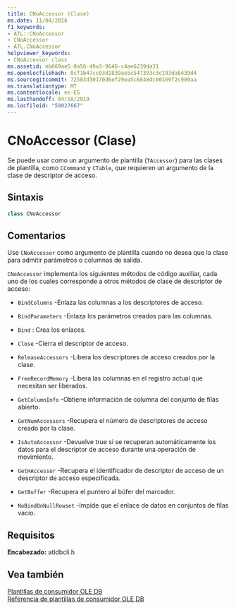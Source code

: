 ```yaml
---
title: CNoAccessor (Clase)
ms.date: 11/04/2016
f1_keywords:
- ATL::CNoAccessor
- CNoAccessor
- ATL.CNoAccessor
helpviewer_keywords:
- CNoAccessor class
ms.assetid: eb669ae5-0a56-49a3-9646-c4ae6239da31
ms.openlocfilehash: 0cf1b47cc03d1839ae5c547393c3c193dab439d4
ms.sourcegitcommit: 72583d30170d6ef29ea5c6848dc00169f2c909aa
ms.translationtype: MT
ms.contentlocale: es-ES
ms.lasthandoff: 04/18/2019
ms.locfileid: "59027667"
---
```

# <a name="cnoaccessor-class"></a>CNoAccessor (Clase)

Se puede usar como un argumento de plantilla (`TAccessor`) para las clases de plantilla, como `CCommand` y `CTable`, que requieren un argumento de la clase de descriptor de acceso.

## <a name="syntax"></a>Sintaxis

```cpp
class CNoAccessor
```

## <a name="remarks"></a>Comentarios

Use `CNoAccessor` como argumento de plantilla cuando no desea que la clase para admitir parámetros o columnas de salida.

`CNoAccessor` implementa los siguientes métodos de código auxiliar, cada uno de los cuales corresponde a otros métodos de clase de descriptor de acceso:

- `BindColumns` -Enlaza las columnas a los descriptores de acceso.

- `BindParameters` -Enlaza los parámetros creados para las columnas.

- `Bind` : Crea los enlaces.

- `Close` -Cierra el descriptor de acceso.

- `ReleaseAccessors` -Libera los descriptores de acceso creados por la clase.

- `FreeRecordMemory` -Libera las columnas en el registro actual que necesitan ser liberados.

- `GetColumnInfo` -Obtiene información de columna del conjunto de filas abierto.

- `GetNumAccessors` -Recupera el número de descriptores de acceso creado por la clase.

- `IsAutoAccessor` -Devuelve true si se recuperan automáticamente los datos para el descriptor de acceso durante una operación de movimiento.

- `GetHAccessor` -Recupera el identificador de descriptor de acceso de un descriptor de acceso especificada.

- `GetBuffer` -Recupera el puntero al búfer del marcador.

- `NoBindOnNullRowset` -Impide que el enlace de datos en conjuntos de filas vacío.

## <a name="requirements"></a>Requisitos

**Encabezado:** atldbcli.h

## <a name="see-also"></a>Vea también

[Plantillas de consumidor OLE DB](../../data/oledb/ole-db-consumer-templates-cpp.md)<br/>
[Referencia de plantillas de consumidor OLE DB](../../data/oledb/ole-db-consumer-templates-reference.md)